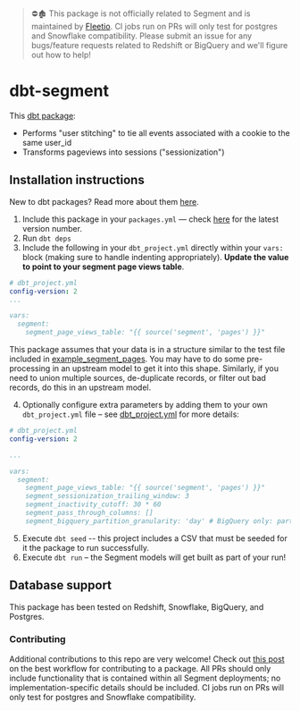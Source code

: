 > ⛔🏚️ This package is not officially related to Segment and is maintained by [Fleetio](https://fleetio.com). CI jobs run on PRs will only test for postgres and Snowflake compatibility. Please submit an issue for any bugs/feature requests related to Redshift or BigQuery and we'll figure out how to help!

# dbt-segment
This [dbt package](https://docs.getdbt.com/docs/package-management):
* Performs "user stitching" to tie all events associated with a cookie to the same user_id
* Transforms pageviews into sessions ("sessionization")


## Installation instructions
New to dbt packages? Read more about them [here](https://docs.getdbt.com/docs/building-a-dbt-project/package-management/).
1. Include this package in your `packages.yml` — check [here](https://hub.getdbt.com/dbt-labs/segment/latest/) for the latest version number.
2. Run `dbt deps`
3. Include the following in your `dbt_project.yml` directly within your `vars:` block (making sure to handle indenting appropriately). **Update the value to point to your segment page views table**.

```YAML
# dbt_project.yml
config-version: 2
...

vars:
  segment:
    segment_page_views_table: "{{ source('segment', 'pages') }}"

```
This package assumes that your data is in a structure similar to the test
file included in [example_segment_pages](integration_tests/seeds/example_segment_pages.csv).
You may have to do some pre-processing in an upstream model to get it into this shape.
Similarly, if you need to union multiple sources, de-duplicate records, or filter
out bad records, do this in an upstream model.

4. Optionally configure extra parameters by adding them to your own `dbt_project.yml` file – see [dbt_project.yml](dbt_project.yml)
for more details:

```YAML
# dbt_project.yml
config-version: 2

...

vars:
  segment:
    segment_page_views_table: "{{ source('segment', 'pages') }}"
    segment_sessionization_trailing_window: 3
    segment_inactivity_cutoff: 30 * 60
    segment_pass_through_columns: []
    segment_bigquery_partition_granularity: 'day' # BigQuery only: partition granularity for `partition_by` config

```
5. Execute `dbt seed` -- this project includes a CSV that must be seeded for it
the package to run successfully.
6. Execute `dbt run` – the Segment models will get built as part of your run!

## Database support
This package has been tested on Redshift, Snowflake, BigQuery, and Postgres.

### Contributing
Additional contributions to this repo are very welcome! Check out [this post](https://discourse.getdbt.com/t/contributing-to-a-dbt-package/657) on the best workflow for contributing to a package. All PRs should only include functionality that is contained within all Segment deployments; no implementation-specific details should be included. CI jobs run on PRs will only test for postgres and Snowflake compatibility. 
